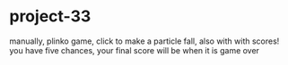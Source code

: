 # project-33
manually, plinko game, click to make a particle fall, also with with scores! you have five chances, your final score will be  when it is game  over 
